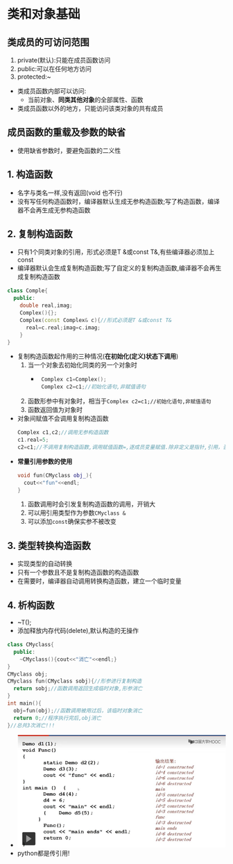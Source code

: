 # 类和对象基础
## 类成员的可访问范围
1. private(默认):只能在成员函数访问
2. public:可以在任何地方访问
3. protected:~
- 类成员函数内部可以访问:
  - 当前对象、**同类其他对象**的全部属性、函数
- 类成员函数以外的地方，只能访问该类对象的共有成员

## 成员函数的重载及参数的缺省
- 使用缺省参数时，要避免函数的二义性

## 1. 构造函数
- 名字与类名一样,没有返回(void 也不行)
- 没有写任何构造函数时，编译器默认生成无参构造函数;写了构造函数，编译器不会再生成无参构造函数

## 2. 复制构造函数
- 只有1个同类对象的引用，形式必须是T &或const T&,有些编译器必须加上const
- 编译器默认会生成复制构造函数;写了自定义的复制构造函数,编译器不会再生成复制构造函数
```c++
class Comple{
  public:
    double real,imag;
    Complex(){};
    Complex(const Complex& c){//形式必须是T &或const T&
      real=c.real;imag=c.imag;
    }
}
```
- 复制构造函数起作用的三种情况(**在初始化(定义)状态下调用**)
  1. 当一个对象去初始化同类的另一个对象时
     - ```c++
        Complex c1=Complex();
        Complex c2=c1;//初始化语句,非赋值语句
        ```
  2. 函数形参中有对象时，相当于```Complex c2=c1;//初始化语句,非赋值语句```
  3. 函数返回值为对象时
- 对象间赋值不会调用复制构造函数
  ```c++
  Complex c1,c2;//调用无参构造函数
  c1.real=5;
  c2=c1;//不调用复制构造函数,调用赋值函数=,逐成员变量赋值.除非定义是指针,引用，否则不会改变地址
  ```
- **常量引用参数的使用**
  ```c++
  void fun(CMyclass obj_){
    cout<<"fun"<<endl;
  }
  ```
  1. 函数调用时会引发复制构造函数的调用，开销大
  2. 可以用引用类型作为参数```CMyclass &```
  3. 可以添加```const```确保实参不被改变

## 3. 类型转换构造函数
- 实现类型的自动转换
- 只有一个参数且不是复制构造函数的构造函数
- 在需要时，编译器自动调用转换构造函数，建立一个临时变量

## 4. 析构函数
- ~T();
- 添加释放内存代码(delete),默认构造的无操作
```c++
class CMyclass{
  public:
    ~CMyclass(){cout<<"消亡"<<endl;}
}
CMyclass obj;
CMyclass fun(CMyclass sobj){//形参进行复制构造
  return sobj;//函数调用返回生成临时对象,形参消亡
}
int main(){
  obj=fun(obj);//函数调用被用过后，该临时对象消亡
  return 0;//程序执行完后,obj消亡
}//总共3次消亡!!!
```
- ![](imgs/构造析构顺序.jpg)
- python都是传引用!

